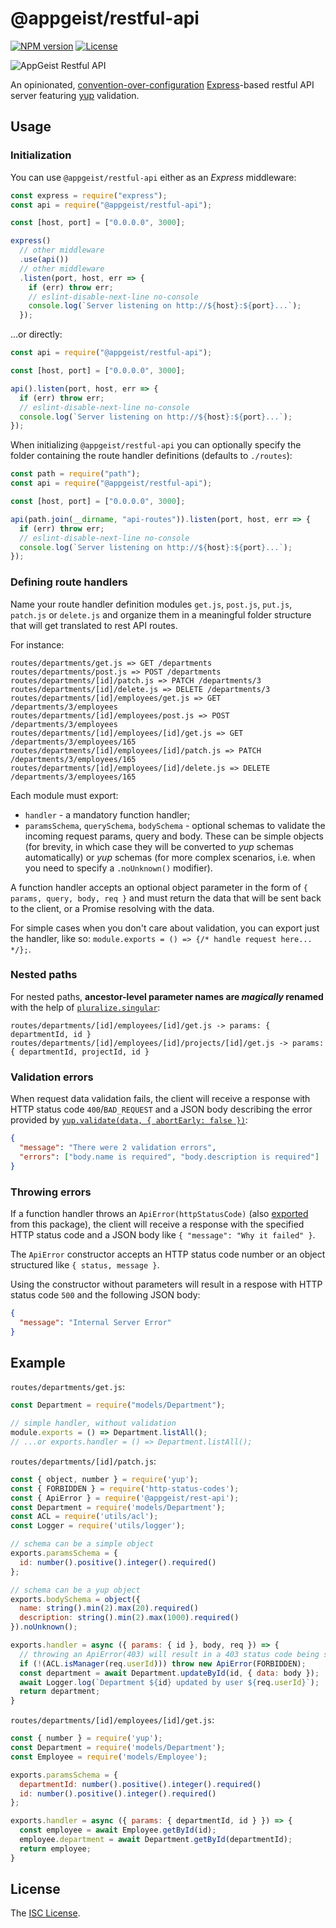 # @appgeist/restful-api

[![NPM version][npm-image]][npm-url]
[![License][license-image]][license-url]

![AppGeist Restful API](https://user-images.githubusercontent.com/581999/61737471-f5aa8600-ad90-11e9-8059-cff04086f3bd.png)

An opinionated, [convention-over-configuration](https://en.wikipedia.org/wiki/Convention_over_configuration) [Express](https://expressjs.com)-based restful API server featuring [yup](https://www.npmjs.com/package/yup) validation.

## Usage

### Initialization

You can use `@appgeist/restful-api` either as an _Express_ middleware:

```js
const express = require("express");
const api = require("@appgeist/restful-api");

const [host, port] = ["0.0.0.0", 3000];

express()
  // other middleware
  .use(api())
  // other middleware
  .listen(port, host, err => {
    if (err) throw err;
    // eslint-disable-next-line no-console
    console.log(`Server listening on http://${host}:${port}...`);
  });
```

...or directly:

```js
const api = require("@appgeist/restful-api");

const [host, port] = ["0.0.0.0", 3000];

api().listen(port, host, err => {
  if (err) throw err;
  // eslint-disable-next-line no-console
  console.log(`Server listening on http://${host}:${port}...`);
});
```

When initializing `@appgeist/restful-api` you can optionally specify the folder containing the route handler definitions (defaults to `./routes`):

```js
const path = require("path");
const api = require("@appgeist/restful-api");

const [host, port] = ["0.0.0.0", 3000];

api(path.join(__dirname, "api-routes")).listen(port, host, err => {
  if (err) throw err;
  // eslint-disable-next-line no-console
  console.log(`Server listening on http://${host}:${port}...`);
});
```

### Defining route handlers

Name your route handler definition modules `get.js`, `post.js`, `put.js`, `patch.js` or `delete.js` and organize them in a meaningful folder structure that will get translated to rest API routes.

For instance:

```
routes/departments/get.js => GET /departments
routes/departments/post.js => POST /departments
routes/departments/[id]/patch.js => PATCH /departments/3
routes/departments/[id]/delete.js => DELETE /departments/3
routes/departments/[id]/employees/get.js => GET /departments/3/employees
routes/departments/[id]/employees/post.js => POST /departments/3/employees
routes/departments/[id]/employees/[id]/get.js => GET /departments/3/employees/165
routes/departments/[id]/employees/[id]/patch.js => PATCH /departments/3/employees/165
routes/departments/[id]/employees/[id]/delete.js => DELETE /departments/3/employees/165
```

Each module must export:

- `handler` - a mandatory function handler;
- `paramsSchema`, `querySchema`, `bodySchema` - optional schemas to validate the incoming request params, query and body. These can be simple objects (for brevity, in which case they will be converted to _yup_ schemas automatically) or _yup_ schemas (for more complex scenarios, i.e. when you need to specify a `.noUnknown()` modifier).

A function handler accepts an optional object parameter in the form of `{ params, query, body, req }` and must return the data that will be sent back to the client, or a Promise resolving with the data.

For simple cases when you don't care about validation, you can export just the handler, like so: `module.exports = () => {/* handle request here... */};`.

### Nested paths

For nested paths, **ancestor-level parameter names are _magically_ renamed** with the help of [`pluralize.singular`](https://www.npmjs.com/package/pluralize):

`routes/departments/[id]/employees/[id]/get.js -> params: { departmentId, id }`
`routes/departments/[id]/employees/[id]/projects/[id]/get.js -> params: { departmentId, projectId, id }`

### Validation errors

When request data validation fails, the client will receive a response with HTTP status code `400`/`BAD_REQUEST` and a JSON body describing the error provided by [`yup.validate(data, { abortEarly: false })`](https://github.com/jquense/yup#mixedvalidatevalue-any-options-object-promiseany-validationerror):

```json
{
  "message": "There were 2 validation errors",
  "errors": ["body.name is required", "body.description is required"]
}
```

### Throwing errors

If a function handler throws an `ApiError(httpStatusCode)` (also [exported](lib/ApiError.js) from this package), the client will receive a response with the specified HTTP status code and a JSON body like `{ "message": "Why it failed" }`.

The `ApiError` constructor accepts an HTTP status code number or an object structured like `{ status, message }`.

Using the constructor without parameters will result in a respose with HTTP status code `500` and the following JSON body:

```json
{
  "message": "Internal Server Error"
}
```

## Example

`routes/departments/get.js`:

```js
const Department = require("models/Department");

// simple handler, without validation
module.exports = () => Department.listAll();
// ...or exports.handler = () => Department.listAll();
```

`routes/departments/[id]/patch.js`:

```js
const { object, number } = require('yup');
const { FORBIDDEN } = require('http-status-codes');
const { ApiError } = require('@appgeist/rest-api');
const Department = require('models/Department');
const ACL = require('utils/acl');
const Logger = require('utils/logger');

// schema can be a simple object
exports.paramsSchema = {
  id: number().positive().integer().required()
};

// schema can be a yup object
exports.bodySchema = object({
  name: string().min(2).max(20).required()
  description: string().min(2).max(1000).required()
}).noUnknown();

exports.handler = async ({ params: { id }, body, req }) => {
  // throwing an ApiError(403) will result in a 403 status code being sent to the client
  if (!(ACL.isManager(req.userId))) throw new ApiError(FORBIDDEN);
  const department = await Department.updateById(id, { data: body });
  await Logger.log(`Department ${id} updated by user ${req.userId}`);
  return department;
}
```

`routes/departments/[id]/employees/[id]/get.js`:

```js
const { number } = require('yup');
const Department = require('models/Department');
const Employee = require('models/Employee');

exports.paramsSchema = {
  departmentId: number().positive().integer().required()
  id: number().positive().integer().required()
};

exports.handler = async ({ params: { departmentId, id } }) => {
  const employee = await Employee.getById(id);
  employee.department = await Department.getById(departmentId);
  return employee;
}
```

## License

The [ISC License](LICENSE).

[npm-image]: https://img.shields.io/npm/v/@appgeist/restful-api.svg?style=flat-square
[npm-url]: https://www.npmjs.com/package/@appgeist/restful-api
[license-image]: https://img.shields.io/npm/l/@appgeist/restful-api.svg?style=flat-square
[license-url]: LICENSE
